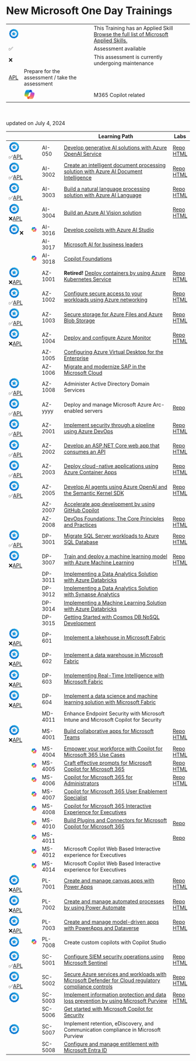 # New Microsoft One Day Trainings


|   |   |   |
| - | - | - |
| <img src="media/apl.png" width="30"> |   | This Training has an Applied Skill [Browse the full list of Microsoft Applied Skills.](https://learn.microsoft.com/en-us/credentials/browse/?credential_types=applied%20skills)  |
| ✅ |   | Assessment available |
| ❌ |   | This assessment is currently undergoing maintenance |
| [APL]()  | Prepare for the assessment / take the assessment  |   |
|   | <img src="media/copilot.png" width="30"> | M365 Copilot related |

<br>
<br>
updated on July 4, 2024

[copilot]: media/copilot.png

|                                      |                                        |         | Learning Path                                                                                                         | Labs                                     |
| -------------------------------------| -------------------------------------- | ------- | --------------------------------------------------------------------------------------------------------------------- |------------------------------------------|
| <img src="media/apl.png" width="30">✅[APL][050 APL]|                                        | AI-050  | [Develop generative AI solutions with Azure OpenAI Service][050 LP]                                                   | [Repo][050 Repo]  <br> [HTML][050 HTML]  |
| <img src="media/apl.png" width="30">✅[APL][3002 APL]|                                        | AI-3002 | [Create an intelligent document processing solution with Azure AI Document Intelligence][3002 LP]                     | [Repo][3002 Repo] <br> [HTML][3002 HTML] |
| <img src="media/apl.png" width="30">✅[APL][3003 APL]|                                        | AI-3003 | [Build a natural language processing solution with Azure AI Language][3003 LP]                                        | [Repo][3003 Repo] <br> [HTML][3003 HTML] |
| <img src="media/apl.png" width="30">❌[APL][3004 APL]|                                        | AI-3004 | [Build an Azure AI Vision solution][3004 LP]                                                                          | [Repo][3004 Repo] <br> [HTML][3004 HTML] |
| <img src="media/apl.png" width="30">❌|<img src="media/copilot.png" width="50">| AI-3016 | [Develop copilots with Azure AI Studio][3016 LP]                                                                      |                                          |
|                                      |                                        | AI-3017 | [Microsoft AI for business leaders][3017 LP]                                                                          |                                          |
|                                      |<img src="media/copilot.png" width="50">| AI-3018 | [Copilot Foundations][3018 LP]                                                                                        |                                          |
| <img src="media/apl.png" width="30">❌[APL][1001 APL]|                                        | AZ-1001 | **Retired!** [Deploy containers by using Azure Kubernetes Service][1001 LP]                                           | [Repo][1001 Repo] <br> [HTML][1001 HTML] |
| <img src="media/apl.png" width="30">✅[APL][1002 APL]|                                        | AZ-1002 | [Configure secure access to your workloads using Azure networking][1002 LP]                                           | [Repo][1002 Repo] <br> [HTML][1002 HTML] |
| <img src="media/apl.png" width="30">✅[APL][1003 APL]|                                        | AZ-1003 | [Secure storage for Azure Files and Azure Blob Storage][1003 LP]                                                      | [Repo][1003 Repo] <br> [HTML][1003 HTML] |
| <img src="media/apl.png" width="30">❌[APL][1004 APL]|                                        | AZ-1004 | [Deploy and configure Azure Monitor][1004 LP]                                                                         | [Repo][1004 Repo] <br> [HTML][1004 HTML] |
|                                      |                                        | AZ-1005 | [Configuring Azure Virtual Desktop for the Enterprise][1005 LP]                                                       |                                          |
|                                      |                                        | AZ-1006 | [Migrate and modernize SAP in the Microsoft Cloud][1006 LP]                                                           |                                          |
| <img src="media/apl.png" width="30">✅[APL][1008 APL]|                                         | AZ-1008 | Administer Active Directory Domain Services                                                                           |                                          |
| <img src="media/apl.png" width="30">✅[APL][yyyy APL]|                                         | AZ-yyyy | Deploy and manage Microsoft Azure Arc-enabled servers                                                                 | [Repo][yyyy Repo]                                          |
| <img src="media/apl.png" width="30">✅[APL][2001 APL]|                                         | AZ-2001 | [Implement security through a pipeline using Azure DevOps][2001 LP]                                                   | [Repo][2001 Repo] <br> [HTML][2001 HTML] |
| <img src="media/apl.png" width="30">✅[APL][2002 APL]|                                         | AZ-2002 | [Develop an ASP.NET Core web app that consumes an API][2002 LP]                                                       | [Repo][2002 Repo] <br> [HTML][2002 HTML] |
| <img src="media/apl.png" width="30">✅[APL][2003 APL]|                                         | AZ-2003 | [Deploy cloud-native applications using Azure Container Apps][2003 LP]                                                | [Repo][2003 Repo] <br> [HTML][2003 HTML] |
| <img src="media/apl.png" width="30">✅[APL][2005 APL]|                                         | AZ-2005 | [Develop AI agents using Azure OpenAI and the Semantic Kernel SDK][2005 LP]                                           | [Repo][2005 Repo] <br> [HTML][2005 HTML] |
|                                     |                                        | AZ-2007 | [Accelerate app development by using GitHub Copilot][2007 LP]                                                         |                                          |
|                                     |                                        | AZ-2008 | [DevOps Foundations: The Core Principles and Practices][2008 LP]                                                      | [Repo][2008 Repo] <br> [HTML][2008 HTML] |
| <img src="media/apl.png" width="30">✅[APL][3001 APL]|                                        | DP-3001 | [Migrate SQL Server workloads to Azure SQL Database][3001 LP]                                                         | [Repo][3001 Repo] <br> [HTML][3001 HTML] |
| <img src="media/apl.png" width="30">❌[APL][3007 APL]|                                        | DP-3007 | [Train and deploy a machine learning model with Azure Machine Learning][3007 LP]                                      | [Repo][3007 Repo] <br> [HTML][3007 HTML] |
|                                     |                                        | DP-3011 | [Implementing a Data Analytics Solution with Azure Databricks][3011 LP]                                               |                                          |
|                                     |                                        | DP-3012 | [Implementing a Data Analytics Solution with Synapse Analytics][3012 LP]                                              |                                          |
|                                     |                                        | DP-3014 | [Implementing a Machine Learning Solution with Azure Databricks][3014 LP]                                             |                                          |
|                                     |                                        | DP-3015 | [Getting Started with Cosmos DB NoSQL Development][3015 LP]                                                           |                                          |
| <img src="media/apl.png" width="30">❌[APL][601 APL]|                                        | DP-601  | [Implement a lakehouse in Microsoft Fabric][601 LP]                                                                   |                                          |
| <img src="media/apl.png" width="30">❌[APL][602 APL]|                                        | DP-602  | [Implement a data warehouse in Microsoft Fabric][602 LP]                                                              |                                          |
| <img src="media/apl.png" width="30">❌[APL][603 APL]|                                        | DP-603  | [Implementing Real-Time Intelligence with Microsoft Fabric][603 LP]                                                   |                                          |
| <img src="media/apl.png" width="30">❌[APL][604 APL]|                                        | DP-604  | [Implement a data science and machine learning solution with Microsoft Fabric][604 LP]                                |                                          |
|                                     |                                        | MD-4011 | Enhance Endpoint Security with Microsoft Intune and Microsoft Copilot for Security                                    |                                          |
| <img src="media/apl.png" width="30">❌[APL][4001 APL]|                                        | MS-4001 | [Build collaborative apps for Microsoft Teams][4001 LP]                                                               | [Repo][4001 Repo] <br> [HTML][4001 HTML] |
|                                     |<img src="media/copilot.png" width="50">| MS-4004 | [Empower your workforce with Copilot for Microsoft 365 Use Cases][4004 LP]                                            | [Repo][4004 Repo] <br> [HTML][4004 HTML] |
|                                     |<img src="media/copilot.png" width="50">| MS-4005 | [Craft effective prompts for Microsoft Copilot for Microsoft 365][4005 LP]                                            | [Repo][4005 Repo] <br> [HTML][4005 HTML] |
|                                     |<img src="media/copilot.png" width="50">| MS-4006 | [Copilot for Microsoft 365 for Administrators][4006 LP]                                                               | [Repo][4006 Repo] <br> [HTML][4006 HTML] |
|                                     |<img src="media/copilot.png" width="50">| MS-4007 | [Copilot for Microsoft 365 User Enablement Specialist][4007 LP]                                                       |                                          |
|                                     |<img src="media/copilot.png" width="50">| MS-4008 | [Copilot for Microsoft 365 Interactive Experience for Executives][4008 LP]                                            |                                          |
|                                     |<img src="media/copilot.png" width="50">| MS-4010 | [Build Plugins and Connectors for Microsoft Copilot for Microsoft 365][4010 LP]                                       | [Repo][4010 Repo]                        |
|                                     |<img src="media/copilot.png" width="50">| MS-4011 |                                       | [Repo][4010 Repo]                        |
|                                     |<img src="media/copilot.png" width="50">| MS-4012 | Microsoft Copilot Web Based Interactive experience for Executives                                                     |                                          |
|                                     |<img src="media/copilot.png" width="50">| MS-4014 | Microsoft Copilot Web Based Interactive experience for Executives                                                     |                                          |
| <img src="media/apl.png" width="30">❌[APL][7001 APL]|                                        | PL-7001 | [Create and manage canvas apps with Power Apps][7001 LP]                                                              | [Repo][7001 Repo] <br> [HTML][7001 HTML] |
| <img src="media/apl.png" width="30">❌[APL][7002 APL]|                                        | PL-7002 | [Create and manage automated processes by using Power Automate][7002 LP]                                              | [Repo][7002 Repo] <br> [HTML][7002 HTML] |
| <img src="media/apl.png" width="30">❌[APL][7003 APL]|                                        | PL-7003 | [Create and manage model-driven apps with PowerApps and Dataverse][7003 LP]                                           | [Repo][7003 Repo] <br> [HTML][7003 HTML] |
| <img src="media/apl.png" width="30">|<img src="media/copilot.png" width="50">| PL-7008 | Create custom copilots with Copilot Studio                                                                            |                                          |
| <img src="media/apl.png" width="30">✅[APL][5001 APL]|                                        | SC-5001 | [Configure SIEM security operations using Microsoft Sentinel][5001 LP]                                                | [Repo][5001 Repo] <br> [HTML][5001 HTML] |
| <img src="media/apl.png" width="30">✅[APL][5002 APL]|                                        | SC-5002 | [Secure Azure services and workloads with Microsoft Defender for Cloud regulatory compliance controls][5002 LP]       | [Repo][5002 Repo] <br> [HTML][5002 HTML] |
| <img src="media/apl.png" width="30">|                                        | SC-5003 | [Implement information protection and data loss prevention by using Microsoft Purview][5003 LP]                       | [Repo][5003 Repo] <br> [HTML][5003 HTML] |
|                                     |                                        | SC-5006 | [Get started with Microsoft Copilot for Security][5006 LP]                                                            |                                          |
| <img src="media/apl.png" width="30">|                                        | SC-5007 | Implement retention, eDiscovery, and Communication compliance in Microsoft Purview                                    |                                          |
|                                     |                                        | SC-5008 | [Configure and manage entitlement with Microsoft Entra ID][5008 LP]                                                   |                                          |



[1008 LP]:   https://learn.microsoft.com/en-us/training/paths/administer-active-directory-domain-services/
[1008 APL]:  https://learn.microsoft.com/en-us/credentials/applied-skills/administer-active-directory-domain-services/

[yyyy LP]:    https://learn.microsoft.com/en-us/training/paths/deploy-manage-azure-arc-enabled-servers/
[yyyy APL]:   https://learn.microsoft.com/en-us/credentials/applied-skills/deploy-and-manage-microsoft-azure-arc-enabled-servers/
[yyyy Repo]:  https://github.com/MicrosoftLearning/Deploy-and-manage-Azure-Arc-enabled-Servers

[050 LP]:   https://learn.microsoft.com/en-us/training/paths/develop-ai-solutions-azure-openai/
[050 APL]:  https://learn.microsoft.com/en-us/credentials/applied-skills/develop-generative-ai-solutions-with-azure-openai-service/
[050 Repo]: https://github.com/MicrosoftLearning/mslearn-openai/tree/main
[050 HTML]: https://microsoftlearning.github.io/mslearn-openai/

[1001 LP]:   https://learn.microsoft.com/en-us/training/paths/deploy-manage-containers-azure-kubernetes-service/
[1001 APL]:  https://learn.microsoft.com/en-us/credentials/applied-skills/deploy-containers-by-using-azure-kubernetes-service/
[1001 Repo]: https://github.com/MicrosoftLearning/deploy-and-manage-containers-with-azure-kubernetes-service
[1001 HTML]: https://github.com/MicrosoftLearning/deploy-and-manage-containers-with-azure-kubernetes-service/blob/master/Instructions/Labs/Complete%20Guided%20Exercise-Deploy%20Applications%20to%20AKS.md

[1002 LP]:   https://learn.microsoft.com/en-us/training/paths/configure-secure-workloads-using-azure-virtual-networking/
[1002 APL]:  https://learn.microsoft.com/en-us/credentials/applied-skills/configure-secure-workloads-use-azure-virtual-networking/
[1002 Repo]: https://github.com/MicrosoftLearning/Configure-secure-access-to-workloads-with-Azure-virtual-networking-services
[1002 HTML]: https://microsoftlearning.github.io/Configure-secure-access-to-workloads-with-Azure-virtual-networking-services/

[1003 LP]:   https://learn.microsoft.com/en-us/training/paths/implement-storage-azure-files-azure-blob-storage/
[1003 APL]:  https://learn.microsoft.com/en-us/credentials/applied-skills/secure-storage-azure-files-azure-blob-storage/
[1003 Repo]: https://github.com/MicrosoftLearning/Secure-storage-for-Azure-Files-and-Azure-Blob-Storage
[1003 HTML]: https://microsoftlearning.github.io/Secure-storage-for-Azure-Files-and-Azure-Blob-Storage/

[1004 LP]:   https://learn.microsoft.com/en-us/training/paths/deploy-configure-azure-monitor/
[1004 APL]:  https://learn.microsoft.com/en-us/credentials/applied-skills/deploy-and-configure-azure-monitor/
[1004 Repo]: https://github.com/MicrosoftLearning/APL-1004-deploy-configure-azure-monitor
[1004 HTML]: https://microsoftlearning.github.io/APL-1004-deploy-configure-azure-monitor/

[1005 LP]:   https://learn.microsoft.com/en-us/training/courses/az-1005

[1006 LP]:   https://learn.microsoft.com/en-us/training/courses/az-1006

[2001 LP]:   https://learn.microsoft.com/en-us/training/paths/implement-security-through-pipeline-using-devops/
[2001 APL]:  https://learn.microsoft.com/en-us/credentials/applied-skills/implement-security-through-pipeline-using-devops/
[2001 Repo]: https://github.com/MicrosoftLearning/implement-security-through-pipeline-using-devops
[2001 HTML]: https://microsoftlearning.github.io/implement-security-through-pipeline-using-devops/

[2002 LP]:   https://learn.microsoft.com/en-us/training/paths/develop-asp-core-api/
[2002 APL]:  https://learn.microsoft.com/en-us/credentials/applied-skills/develop-an-aspnet-core-web-app-that-consumes-an-api/
[2002 Repo]: https://github.com/MicrosoftLearning/APL-2002-develop-aspnet-core-consumes-api
[2002 HTML]: https://microsoftlearning.github.io/APL-2002-develop-aspnet-core-consumes-api/

[2003 LP]:   https://learn.microsoft.com/en-us/training/paths/deploy-cloud-native-applications-to-azure-container-apps/
[2003 APL]:  https://learn.microsoft.com/en-us/credentials/applied-skills/deploy-cloud-native-apps-using-azure-container-apps/
[2003 Repo]: https://github.com/MicrosoftLearning/az-2003-deploy-cloud-native-applications-using-azure-container-apps
[2003 HTML]: https://microsoftlearning.github.io/az-2003-deploy-cloud-native-applications-using-azure-container-apps/

[2005 LP]:   https://learn.microsoft.com/en-us/training/paths/develop-ai-agents-azure-open-ai-semantic-kernel-sdk/
[2005 APL]:  https://learn.microsoft.com/en-us/credentials/applied-skills/develop-ai-agents-using-microsoft-azure-openai-and-semantic-kernel/
[2005 Repo]: https://github.com/MicrosoftLearning/AZ-2005-Develop-AI-agents-OpenAI-Semantic-Kernel-SDK
[2005 HTML]: https://github.com/MicrosoftLearning/AZ-2005-Develop-AI-agents-OpenAI-Semantic-Kernel-SDK/tree/master/Instructions/Labs

[2007 LP]:   https://learn.microsoft.com/en-us/training/paths/accelerate-app-development-using-github-copilot/

[2008 LP]:   https://learn.microsoft.com/en-us/training/paths/devops-foundations-core-principles-practices/
[2008 Repo]: https://github.com/MicrosoftLearning/AZ-2008_DevOps_Foundations_Core_Principles_Practices
[2008 HTML]: https://microsoftlearning.github.io/AZ-2008_DevOps_Foundations_Core_Principles_Practices/

[3001 LP]:   https://learn.microsoft.com/en-us/training/paths/migrate-sql-workloads-azure/
[3001 APL]:  https://learn.microsoft.com/en-us/credentials/applied-skills/migrate-sql-workloads-azure-sql-database/
[3001 Repo]: https://github.com/MicrosoftLearning/mslearn-sql-migration
[3001 HTML]: https://microsoftlearning.github.io/mslearn-sql-migration/

[3002 LP]:   https://learn.microsoft.com/en-us/training/paths/extract-data-from-forms-document-intelligence/
[3002 APL]:  https://learn.microsoft.com/en-us/credentials/applied-skills/create-intelligent-document-solution-azure-ai/
[3002 Repo]: https://github.com/MicrosoftLearning/mslearn-ai-document-intelligence
[3002 HTML]: https://microsoftlearning.github.io/mslearn-ai-document-intelligence

[3003 LP]:   https://learn.microsoft.com/en-us/training/paths/develop-language-solutions-azure-ai/
[3003 APL]:  https://learn.microsoft.com/en-us/credentials/applied-skills/build-natural-language-solution-azure-ai/
[3003 Repo]: https://github.com/MicrosoftLearning/mslearn-ai-language
[3003 HTML]: https://microsoftlearning.github.io/mslearn-ai-language

[3004 LP]:   https://learn.microsoft.com/en-us/training/paths/create-computer-vision-solutions-azure-ai/
[3004 APL]:  https://learn.microsoft.com/en-us/credentials/applied-skills/build-azure-ai-vision-solution/
[3004 Repo]: https://github.com/MicrosoftLearning/mslearn-ai-vision
[3004 HTML]: https://microsoftlearning.github.io/mslearn-ai-vision/

[3007 LP]:   https://learn.microsoft.com/en-us/training/paths/train-deploy-machine-learning-model/
[3007 APL]:  https://learn.microsoft.com/en-us/credentials/applied-skills/train-and-deploy-a-machine-learning-model-with-azure-machine-learning/
[3007 Repo]: https://github.com/MicrosoftLearning/mslearn-azure-ml
[3007 HTML]: https://microsoftlearning.github.io/mslearn-azure-ml/Instructions/11-Deploy-online-endpoint.html

[3011 LP]:   https://learn.microsoft.com/en-us/training/paths/data-engineer-azure-databricks/

[3012 LP]:   https://learn.microsoft.com/en-us/training/courses/DP-3012

[3014 LP]:   https://learn.microsoft.com/en-us/training/paths/build-operate-machine-learning-solutions-azure-databricks/

[3015 LP]:   https://learn.microsoft.com/en-us/training/courses/dp-3015

[3016 LP]:   https://learn.microsoft.com/en-us/training/paths/create-custom-copilots-ai-studio/

[3017 LP]:   https://learn.microsoft.com/training/paths/transform-your-business-with-microsoft-ai/

[3018 LP]:   https://learn.microsoft.com/training/paths/copilot-foundations/

[601 LP]:    https://learn.microsoft.com/en-us/training/paths/implement-lakehouse-microsoft-fabric/
[601 APL]:   https://learn.microsoft.com/en-us/credentials/applied-skills/implement-lakehouse-microsoft-fabric/

[602 LP]:    https://learn.microsoft.com/en-us/training/paths/work-with-data-warehouses-using-microsoft-fabric/
[602 APL]:   https://learn.microsoft.com/en-us/credentials/applied-skills/work-with-data-warehouses-using-microsoft-fabric/

[603 LP]:    https://learn.microsoft.com/en-us/training/paths/explore-real-time-analytics-microsoft-fabric/
[603 APL]:   https://learn.microsoft.com/en-us/credentials/applied-skills/implement-a-real-time-intelligence-solution-with-microsoft-fabric/

[604 LP]:    https://learn.microsoft.com/en-us/training/paths/implement-data-science-machine-learning-fabric/
[604 APL]:   https://learn.microsoft.com/en-us/credentials/applied-skills/implement-a-data-science-and-machine-learning-solution-with-microsoft-fabric/

[4001 LP]:   https://learn.microsoft.com/en-us/training/paths/build-collaborative-apps-microsoft-teams/
[4001 APL]:  https://learn.microsoft.com/en-us/credentials/applied-skills/build-collaborative-apps-microsoft-teams/
[4001 Repo]: https://github.com/MicrosoftLearning/MS-4001-Build-collaborative-apps-for-Microsoft-Teams
[4001 HTML]: https://microsoftlearning.github.io/MS-4001-Build-collaborative-apps-for-Microsoft-Teams/

[4004 LP]:   https://learn.microsoft.com/en-us/training/paths/empower-workforce-copilot-use-cases/
[4004 Repo]: https://github.com/MicrosoftLearning/MS-4004-Empower-workforce-copilot-use-cases
[4004 HTML]: https://github.com/MicrosoftLearning/MS-4004-Empower-workforce-copilot-use-cases/tree/master/Instructions

[4005 LP]:   https://learn.microsoft.com/en-us/training/paths/craft-effective-prompts-copilot-microsoft-365/
[4005 Repo]: https://github.com/MicrosoftLearning/MS-4005-Craft-effective-prompts-for-Microsoft-Copilot-for-Microsoft-365/
[4005 HTML]: https://github.com/MicrosoftLearning/MS-4005-Craft-effective-prompts-for-Microsoft-Copilot-for-Microsoft-365/tree/master/Instructions

[4006 LP]:   https://learn.microsoft.com/en-us/training/courses/ms-4006
[4006 Repo]: https://github.com/MicrosoftLearning/MS-4006-Copilot-for-Microsoft-365-for-Administrators
[4006 HTML]: https://github.com/MicrosoftLearning/MS-4006-Copilot-for-Microsoft-365-for-Administrators/tree/master/Instructions

[4007 LP]:   https://learn.microsoft.com/en-us/training/paths/explore-how-drive-adoption-microsoft-copilot-m365/

[4008 LP]:   https://learn.microsoft.com/en-us/training/paths/microsoft-copilot-for-microsoft-365-executive-challenge/

[4010 LP]:   https://learn.microsoft.com/en-us/training/paths/build-plugins-connectors-microsoft-copilot-microsoft-365/
[4010 Repo]: https://github.com/MicrosoftLearning/MS-4010-Build-Plugins-Connectors-Microsoft-Copilot-M365

[5001 LP]:   https://learn.microsoft.com/en-us/training/paths/configure-security-information-event-management-operations-using-microsoft-sentinel/
[5001 APL]:  https://learn.microsoft.com/en-us/credentials/applied-skills/configure-siem-security-operations-using-microsoft-sentinel/
[5001 Repo]: https://github.com/MicrosoftLearning/APL-5001-configure-siem-security-operations-using-microsoft-sentinel
[5001 HTML]: https://microsoftlearning.github.io/APL-5001-configure-siem-security-operations-using-microsoft-sentinel/

[5002 LP]:   https://learn.microsoft.com/en-us/training/paths/secure-azure-services-workloads-defender-cloud/
[5002 APL]:  https://learn.microsoft.com/en-us/credentials/applied-skills/secure-azure-services-and-workloads-with-microsoft-defender-for-cloud-regulatory-compliance-controls/
[5002 Repo]: https://github.com/MicrosoftLearning/Secure-Azure-with-Microsoft-Defender-Cloud-Compliance-Controls
[5002 HTML]: https://microsoftlearning.github.io/Secure-Azure-with-Microsoft-Defender-Cloud-Compliance-Controls/

[5003 LP]:   https://learn.microsoft.com/en-us/training/paths/purview-implement-information-protection-data-loss-prevention/
[5003 Repo]: https://github.com/MicrosoftLearning/SC-5003_Information-protection-and-Data-Loss-Prevention
[5003 HTML]: https://microsoftlearning.github.io/SC-5003_Information-protection-and-Data-Loss-Prevention/

[5006 LP]:   https://learn.microsoft.com/en-us/training/paths/security-copilot-and-ai/

[5008 LP]:   https://learn.microsoft.com/en-us/training/paths/configure-manage-entitlement-microsoft-entra-id/

[7001 LP]:   https://learn.microsoft.com/en-us/training/paths/create-manage-canvas-apps-power-apps/
[7001 APL]:  https://learn.microsoft.com/en-us/credentials/applied-skills/create-manage-canvas-apps-power-apps/
[7001 Repo]: https://github.com/MicrosoftLearning/PL-7001-Create-and-manage-canvas-apps-with-Power-Apps
[7001 HTML]: https://github.com/MicrosoftLearning/PL-7001-Create-and-manage-canvas-apps-with-Power-Apps/tree/master/Instructions

[7002 LP]:   https://learn.microsoft.com/en-us/training/paths/create-manage-automated-processes-by-using-power-automate/
[7002 APL]:  https://learn.microsoft.com/en-us/credentials/applied-skills/create-and-manage-automated-processes-with-power-automate/
[7002 Repo]: https://github.com/MicrosoftLearning/PL-7002-Create-and-Manage-Automated-Processes-by-using-Power-Automate
[7002 HTML]: https://github.com/MicrosoftLearning/PL-7002-Create-and-Manage-Automated-Processes-by-using-Power-Automate/tree/master/Instructions

[7003 LP]:   https://learn.microsoft.com/en-us/training/paths/create-manage-model-driven-apps/   
[7003 APL]:  https://learn.microsoft.com/en-us/credentials/applied-skills/create-and-manage-model-driven-apps-with-power-apps-and-dataverse/   
[7003 Repo]: https://github.com/MicrosoftLearning/PL-7003-Create-and-manage-model-driven-apps-with-Power-Apps-and-Dataverse
[7003 HTML]: https://github.com/MicrosoftLearning/PL-7003-Create-and-manage-model-driven-apps-with-Power-Apps-and-Dataverse/tree/master/Instructions
